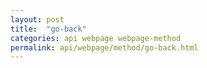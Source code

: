 ```yaml
---
layout: post
title:  "go-back"
categories: api webpage webpage-method
permalink: api/webpage/method/go-back.html
---
```


